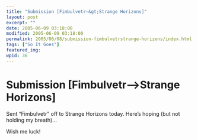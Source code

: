 ```yaml
---
title: "Submission [Fimbulvetr–&gt;Strange Horizons]"
layout: post
excerpt: ""
date: 2005-06-09 03:18:00
modified: 2005-06-09 03:18:00
permalink: 2005/06/08/submission-fimbulvetrstrange-horizons/index.html
tags: ["So It Goes"]
featured_img: 
wpid: 36
---
```


# Submission [Fimbulvetr–>Strange Horizons]

Sent “Fimbulvetr” off to Strange Horizons today. Here’s hoping (but not holding my breath)…

Wish me luck!